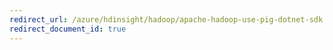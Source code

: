 ```yaml
---
redirect_url: /azure/hdinsight/hadoop/apache-hadoop-use-pig-dotnet-sdk
redirect_document_id: true
---
```

